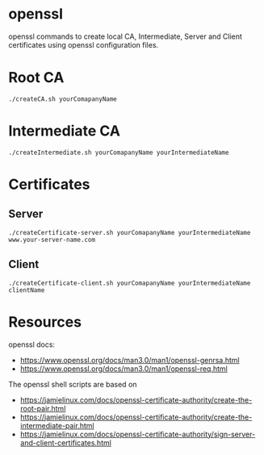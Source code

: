 # openssl
openssl commands to create local CA, Intermediate, Server and Client certificates using openssl configuration files.



# Root CA

```
./createCA.sh yourComapanyName
```

# Intermediate CA

```
./createIntermediate.sh yourComapanyName yourIntermediateName
```

# Certificates

## Server

```
./createCertificate-server.sh yourComapanyName yourIntermediateName www.your-server-name.com
```

## Client

```
./createCertificate-client.sh yourComapanyName yourIntermediateName clientName
```

# Resources

openssl docs:
- https://www.openssl.org/docs/man3.0/man1/openssl-genrsa.html
- https://www.openssl.org/docs/man3.0/man1/openssl-req.html

The openssl shell scripts are based on 
- https://jamielinux.com/docs/openssl-certificate-authority/create-the-root-pair.html
- https://jamielinux.com/docs/openssl-certificate-authority/create-the-intermediate-pair.html
- https://jamielinux.com/docs/openssl-certificate-authority/sign-server-and-client-certificates.html